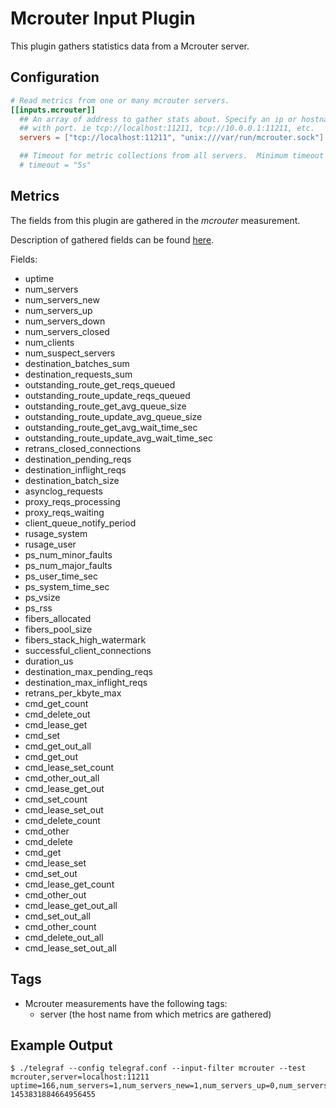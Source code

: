 # Mcrouter Input Plugin

This plugin gathers statistics data from a Mcrouter server.

## Configuration

```toml @sample.conf
# Read metrics from one or many mcrouter servers.
[[inputs.mcrouter]]
  ## An array of address to gather stats about. Specify an ip or hostname
  ## with port. ie tcp://localhost:11211, tcp://10.0.0.1:11211, etc.
  servers = ["tcp://localhost:11211", "unix:///var/run/mcrouter.sock"]

  ## Timeout for metric collections from all servers.  Minimum timeout is "1s".
  # timeout = "5s"
```

## Metrics

The fields from this plugin are gathered in the *mcrouter* measurement.

Description of gathered fields can be found
[here](https://github.com/facebook/mcrouter/wiki/Stats-list).

Fields:

* uptime
* num_servers
* num_servers_new
* num_servers_up
* num_servers_down
* num_servers_closed
* num_clients
* num_suspect_servers
* destination_batches_sum
* destination_requests_sum
* outstanding_route_get_reqs_queued
* outstanding_route_update_reqs_queued
* outstanding_route_get_avg_queue_size
* outstanding_route_update_avg_queue_size
* outstanding_route_get_avg_wait_time_sec
* outstanding_route_update_avg_wait_time_sec
* retrans_closed_connections
* destination_pending_reqs
* destination_inflight_reqs
* destination_batch_size
* asynclog_requests
* proxy_reqs_processing
* proxy_reqs_waiting
* client_queue_notify_period
* rusage_system
* rusage_user
* ps_num_minor_faults
* ps_num_major_faults
* ps_user_time_sec
* ps_system_time_sec
* ps_vsize
* ps_rss
* fibers_allocated
* fibers_pool_size
* fibers_stack_high_watermark
* successful_client_connections
* duration_us
* destination_max_pending_reqs
* destination_max_inflight_reqs
* retrans_per_kbyte_max
* cmd_get_count
* cmd_delete_out
* cmd_lease_get
* cmd_set
* cmd_get_out_all
* cmd_get_out
* cmd_lease_set_count
* cmd_other_out_all
* cmd_lease_get_out
* cmd_set_count
* cmd_lease_set_out
* cmd_delete_count
* cmd_other
* cmd_delete
* cmd_get
* cmd_lease_set
* cmd_set_out
* cmd_lease_get_count
* cmd_other_out
* cmd_lease_get_out_all
* cmd_set_out_all
* cmd_other_count
* cmd_delete_out_all
* cmd_lease_set_out_all

## Tags

* Mcrouter measurements have the following tags:
  * server (the host name from which metrics are gathered)

## Example Output

```shell
$ ./telegraf --config telegraf.conf --input-filter mcrouter --test
mcrouter,server=localhost:11211 uptime=166,num_servers=1,num_servers_new=1,num_servers_up=0,num_servers_down=0,num_servers_closed=0,num_clients=1,num_suspect_servers=0,destination_batches_sum=0,destination_requests_sum=0,outstanding_route_get_reqs_queued=0,outstanding_route_update_reqs_queued=0,outstanding_route_get_avg_queue_size=0,outstanding_route_update_avg_queue_size=0,outstanding_route_get_avg_wait_time_sec=0,outstanding_route_update_avg_wait_time_sec=0,retrans_closed_connections=0,destination_pending_reqs=0,destination_inflight_reqs=0,destination_batch_size=0,asynclog_requests=0,proxy_reqs_processing=1,proxy_reqs_waiting=0,client_queue_notify_period=0,rusage_system=0.040966,rusage_user=0.020483,ps_num_minor_faults=2490,ps_num_major_faults=11,ps_user_time_sec=0.02,ps_system_time_sec=0.04,ps_vsize=697741312,ps_rss=10563584,fibers_allocated=0,fibers_pool_size=0,fibers_stack_high_watermark=0,successful_client_connections=18,duration_us=0,destination_max_pending_reqs=0,destination_max_inflight_reqs=0,retrans_per_kbyte_max=0,cmd_get_count=0,cmd_delete_out=0,cmd_lease_get=0,cmd_set=0,cmd_get_out_all=0,cmd_get_out=0,cmd_lease_set_count=0,cmd_other_out_all=0,cmd_lease_get_out=0,cmd_set_count=0,cmd_lease_set_out=0,cmd_delete_count=0,cmd_other=0,cmd_delete=0,cmd_get=0,cmd_lease_set=0,cmd_set_out=0,cmd_lease_get_count=0,cmd_other_out=0,cmd_lease_get_out_all=0,cmd_set_out_all=0,cmd_other_count=0,cmd_delete_out_all=0,cmd_lease_set_out_all=0 1453831884664956455
```
